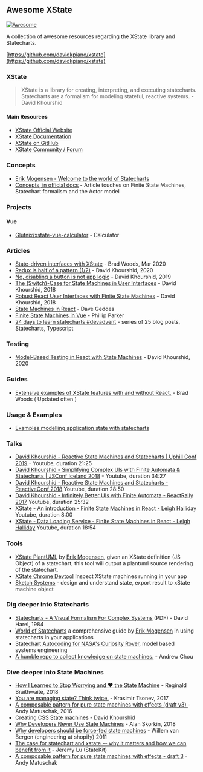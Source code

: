 ## Awesome XState

[![Awesome](https://cdn.rawgit.com/sindresorhus/awesome/d7305f38d29fed78fa85652e3a63e154dd8e8829/media/badge.svg)](https://github.com/sindresorhus/awesome)

A collection of awesome resources regarding the XState library and Statecharts.

[https://github.com/davidkpiano/xstate](https://github.com/davidkpiano/xstate)

### XState

> XState is a library for creating, interpreting, and executing statecharts. Statecharts are a formalism for modeling stateful, reactive systems. - David Khourshid

#### Main Resources

- [XState Official Website](https://xstate.js.org)
- [XState Documentation](https://xstate.js.org/docs)
- [XState on GitHub](https://github.com/davidkpiano/xstate)
- [XState Community / Forum](https://spectrum.chat/statecharts)

### Concepts

- [Erik Mogensen - Welcome to the world of Statecharts](https://statecharts.github.io/)
- [Concepts, in official docs](https://github.com/davidkpiano/xstate/blob/master/docs/about/concepts.md) - Article touches on Finite State Machines, Statechart formailsm and the Actor model

### Projects

#### Vue

- [Glutnix/xstate-vue-calculator](https://github.com/Glutnix/xstate-vue-calculator) - Calculator

### Articles
- [State-driven interfaces with XState](https://blog.logrocket.com/state-driven-interfaces-with-xstate/) - Brad Woods, Mar 2020
- [Redux is half of a pattern (1/2)](https://dev.to/davidkpiano/redux-is-half-of-a-pattern-1-2-1hd7) - David Khourshid, 2020
- [No, disabling a button is not app logic](https://dev.to/davidkpiano/no-disabling-a-button-is-not-app-logic-598i) - David Khourshid, 2019
- [The (Switch)-Case for State Machines in User Interfaces](https://24ways.org/2018/state-machines-in-user-interfaces/) - David Khourshid, 2018
- [Robust React User Interfaces with Finite State Machines](https://css-tricks.com/robust-react-user-interfaces-with-finite-state-machines/) - David Khourshid, 2018
- [State Machines in React](https://mastery.games/post/state-machines-in-react/) - Dave Geddes
- [Finite State Machines in Vue](https://www.phillipparker.io/articles/finite-state-machines-in-vue) - Phillip Parker
- [24 days to learn statecharts #devadvent](https://dev.to/codingdive/introducing-state-machine-advent-24-bite-sized-blog-posts-about-state-machines-and-statecharts-2ce0) - series of 25 blog posts, Statecharts, Typescript

### Testing
- [Model-Based Testing in React with State Machines](https://css-tricks.com/model-based-testing-in-react-with-state-machines/) - David Khourshid, 2020

### Guides
- [Extensive examples of XState features with and without React.](https://bradwoods.io/guides/xstate-react) - Brad Woods ( Updated often )

### Usage & Examples

- [Examples modelling application state with statecharts](https://github.com/coodoo/xstate-examples)

### Talks

- [David Khourshid - Reactive State Machines and Statecharts | Uphill Conf 2019](https://www.youtube.com/watch?v=GSHQFx7PG20) - Youtube, duration 21:25
- [David Khourshid - Simplifying Complex UIs with Finite Automata & Statecharts | JSConf Iceland 2018](https://www.youtube.com/watch?v=RqTxtOXcv8Y) - Youtube, duration 34:27
- [David Khourshid - Reactive State Machines and Statecharts  - ReactiveConf 2018](https://www.youtube.com/watch?v=DrHccvns-L0) Youtube, duration 28:50
- [David Khourshid - Infinitely Better UIs with Finite Automata - ReactRally 2017](https://www.youtube.com/watch?v=VU1NKX6Qkxc) Youtube, duration 25:32
- [XState - An introduction - Finite State Machines in React - Leigh Halliday](https://www.youtube.com/watch?v=iDZxjJYMOUQ) Youtube, duration 8:00
- [XState - Data Loading Service - Finite State Machines in React - Leigh Halliday](https://www.youtube.com/watch?v=XaHk9vhmus4) Youtube, duration 18:54

### Tools

- [XState PlantUML](https://github.com/mogsie/xstate-plantuml) by [Erik Mogensen](https://github.com/mogsie), given an XState definition (JS Object) of a statechart, this tool will output a plantuml source rendering of the statechart.
- [XState Chrome Devtool](https://chrome.google.com/webstore/detail/xstate-devtools/aamnodipnlopbknpklfoabalmobheehc) Inspect XState machines running in your app
- [Sketch Systems](https://sketch.systems/) - design and understand state, export result to xState machine object

### Dig deeper into Statecharts

- [Statecharts - A Visual Formalism For Complex Systems](https://www.inf.ed.ac.uk/teaching/courses/seoc/2005_2006/resources/statecharts.pdf) (PDF) - David Harel, 1984
- [World of Statecharts](https://statecharts.github.io/) a comprehensive guide by [Erik Mogensen](https://github.com/mogsie) in using statecharts in your applications
- [Statechart Autocoding for NASA's Curiosity Rover](https://blog.nomagic.com/statechart-autocoding-curiosity-rover/), model based systems engineering
- [A humble repo to collect knowledge on state machines.](https://github.com/achou11/state-machines) - Andrew Chou

### Dive deeper into State Machines
- [How I Learned to Stop Worrying and ❤️ the State Machine](http://raganwald.com/2018/02/23/forde.html) - Reginald Braithwaite, 2018
- [You are managing state? Think twice.](https://krasimirtsonev.com/blog/article/managing-state-in-javascript-with-state-machines-stent) - Krasimir Tsonev, 2017
- [A composable pattern for pure state machines with effects (draft v3) ](https://gist.github.com/andymatuschak/d5f0a8730ad601bcccae97e8398e25b2) - Andy Matuschak, 2016
- [Creating CSS State machines](https://gist.github.com/davidkpiano/e715b59bef817d2146164add26a134b0) - David Khourshid
- [Why Developers Never Use State Machines](https://skorks.com/2011/09/why-developers-never-use-state-machines/) - Alan Skorkin, 2018
- [Why developers should be force-fed state machines](https://engineering.shopify.com/blogs/engineering/17488160-why-developers-should-be-force-fed-state-machines) - Willem van Bergen (engineering at shopify) 2011
- [The case for statechart and xstate -- why it matters and how we can benefit from it](https://gist.github.com/coodoo/0a7658a6c6580cb11101a9c22904d425) - Jeremy Lu (StateKit)
- [A composable pattern for pure state machines with effects - draft 3](https://gist.github.com/andymatuschak/d5f0a8730ad601bcccae97e8398e25b2) - Andy Matuschak
